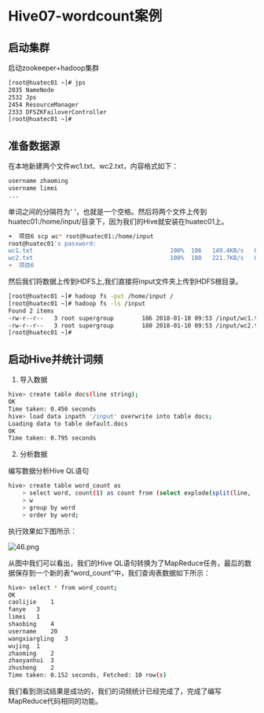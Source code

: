 # Hive07-wordcount案例

## 启动集群

启动zookeeper+hadoop集群

```bash
[root@huatec01 ~]# jps
2035 NameNode
2532 Jps
2454 ResourceManager
2333 DFSZKFailoverController
[root@huatec01 ~]# 
```

## 准备数据源

在本地新建两个文件wc1.txt、wc2.txt，内容格式如下：

```bash
username zhaoming
username limei
...
```

单词之间的分隔符为' '，也就是一个空格。然后将两个文件上传到huatec01:/home/input/目录下，因为我们的Hive就安装在huatec01上。

```bash
➜  项目6 scp wc* root@huatec01:/home/input
root@huatec01's password: 
wc1.txt                                       100%  186   149.4KB/s   00:00    
wc2.txt                                       100%  180   221.7KB/s   00:00    
➜  项目6 
```

然后我们将数据上传到HDFS上,我们直接将input文件夹上传到HDFS根目录。

```bash
[root@huatec01 ~]# hadoop fs -put /home/input /
[root@huatec01 ~]# hadoop fs -ls /input
Found 2 items
-rw-r--r--   3 root supergroup        186 2018-01-10 09:53 /input/wc1.txt
-rw-r--r--   3 root supergroup        180 2018-01-10 09:53 /input/wc2.txt
[root@huatec01 ~]# 
```

## 启动Hive并统计词频

1. 导入数据

```bash
hive> create table docs(line string);
OK
Time taken: 0.456 seconds
hive> load data inpath '/input' overwrite into table docs;
Loading data to table default.docs
OK
Time taken: 0.795 seconds
```

2. 分析数据

编写数据分析Hive QL语句

```bash
hive> create table word_count as
    > select word, count(1) as count from (select explode(split(line, ' ')) as word from docs) 
    > w
    > group by word 
    > order by word;
```
执行效果如下图所示：

![46.png](https://upload-images.jianshu.io/upload_images/5637154-8e59646e3cd10132.png?imageMogr2/auto-orient/strip%7CimageView2/2/w/1240)

从图中我们可以看出，我们的Hive QL语句转换为了MapReduce任务，最后的数据保存到一个新的表“word_count”中，我们查询表数据如下所示：

```bash
hive> select * from word_count;
OK
caolijie	1
fanye	3
limei	1
shaobing	4
username	20
wangxiargling	3
wujing	1
zhaoming	2
zhaoyanhui	3
zhusheng	2
Time taken: 0.152 seconds, Fetched: 10 row(s)
```

我们看到测试结果是成功的，我们的词频统计已经完成了，完成了编写MapReduce代码相同的功能。

